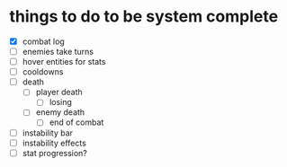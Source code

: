 # things to do to be system complete

-   [x] combat log
-   [ ] enemies take turns
-   [ ] hover entities for stats
-   [ ] cooldowns
-   [ ] death
    -   [ ] player death
        -   [ ] losing
    -   [ ] enemy death
        -   [ ] end of combat
-   [ ] instability bar
-   [ ] instability effects
-   [ ] stat progression?
